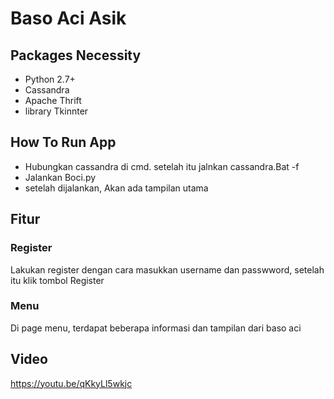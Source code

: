 # Baso Aci Asik
## Packages Necessity
- Python 2.7+
- Cassandra
- Apache Thrift
- library Tkinnter

## How To Run App
- Hubungkan cassandra di cmd. setelah itu jalnkan cassandra.Bat -f
- Jalankan Boci.py
- setelah dijalankan, Akan ada tampilan utama

## Fitur

### Register
Lakukan register dengan cara masukkan username dan passwword, setelah itu klik tombol Register

### Menu
Di page menu, terdapat beberapa informasi dan tampilan dari baso aci

## Video 
https://youtu.be/qKkyLl5wkjc 

